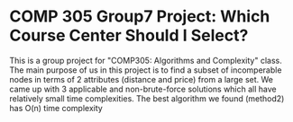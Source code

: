 # COMP 305 Group7 Project: Which Course Center Should I Select?
This is a group project for "COMP305: Algorithms and Complexity" class.
The main purpose of us in this project is to find a subset of incomperable nodes in terms of 2 attributes (distance and price) from a large set.
We came up with 3 applicable and non-brute-force solutions which all have relatively small time complexities. The best algorithm we found (method2) has O(n) time complexity
